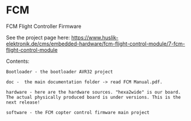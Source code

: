 FCM
===

FCM Flight Controller Firmware

See the project page here: 
https://www.huslik-elektronik.de/cms/embedded-hardware/fcm-flight-control-module/7-fcm-flight-control-module

Contents:

	Bootloader - the bootloader AVR32 project

	doc -  the main documentation folder -> read FCM Manual.pdf.

	hardware - here are the hardware sources. "hexa2wide" is our board. The actual physically produced board is under versions. This is the next release!

	software - the FCM copter control firmware main project


